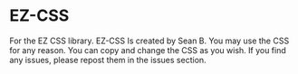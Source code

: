 # EZ-CSS
For the EZ CSS library.
EZ-CSS Is created by Sean B. You may use the CSS for any reason. You can copy and change the CSS as you wish. 
If you find any issues, please repost them in the issues section.
